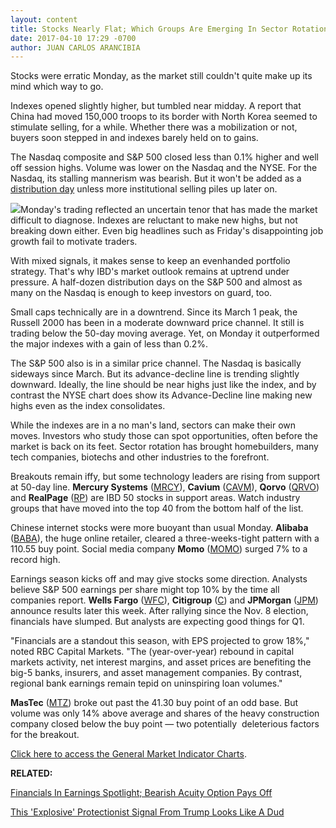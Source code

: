```yaml
---
layout: content
title: Stocks Nearly Flat; Which Groups Are Emerging In Sector Rotation?
date: 2017-04-10 17:29 -0700
author: JUAN CARLOS ARANCIBIA
---
```








Stocks were erratic Monday, as the market still couldn't quite make up its mind which way to go.


Indexes opened slightly higher, but tumbled near midday. A report that China had moved 150,000 troops to its border with North Korea seemed to stimulate selling, for a while. Whether there was a mobilization or not, buyers soon stepped in and indexes barely held on to gains.


The Nasdaq composite and S&P 500 closed less than 0.1% higher and well off session highs. Volume was lower on the Nasdaq and the NYSE. For the Nasdaq, its stalling mannerism was bearish. But it won't be added as a [distribution day](http://education.investors.com/lesson.aspx?id=735759&sourceid=735764) unless more institutional selling piles up later on.


![](https://www.investors.com/wp-content/uploads/2017/04/MP041017-161x300.png)Monday's trading reflected an uncertain tenor that has made the market difficult to diagnose. Indexes are reluctant to make new highs, but not breaking down either. Even big headlines such as Friday's disappointing job growth fail to motivate traders.


With mixed signals, it makes sense to keep an evenhanded portfolio strategy. That's why IBD's market outlook remains at uptrend under pressure. A half-dozen distribution days on the S&P 500 and almost as many on the Nasdaq is enough to keep investors on guard, too.


Small caps technically are in a downtrend. Since its March 1 peak, the Russell 2000 has been in a moderate downward price channel. It still is trading below the 50-day moving average. Yet, on Monday it outperformed the major indexes with a gain of less than 0.2%.


The S&P 500 also is in a similar price channel. The Nasdaq is basically sideways since March. But its advance-decline line is trending slightly downward. Ideally, the line should be near highs just like the index, and by contrast the NYSE chart does show its Advance-Decline line making new highs even as the index consolidates.


While the indexes are in a no man's land, sectors can make their own moves. Investors who study those can spot opportunities, often before the market is back on its feet. Sector rotation has brought homebuilders, many tech companies, biotechs and other industries to the forefront.


Breakouts remain iffy, but some technology leaders are rising from support at 50-day line. **Mercury Systems** ([MRCY](https://research.investors.com/quote.aspx?symbol=MRCY)), **Cavium** ([CAVM](https://research.investors.com/quote.aspx?symbol=CAVM)), **Qorvo** ([QRVO](https://research.investors.com/quote.aspx?symbol=QRVO)) and **RealPage** ([RP](https://research.investors.com/quote.aspx?symbol=RP)) are IBD 50 stocks in support areas. Watch industry groups that have moved into the top 40 from the bottom half of the list.


Chinese internet stocks were more buoyant than usual Monday. **Alibaba** ([BABA](https://research.investors.com/quote.aspx?symbol=BABA)), the huge online retailer, cleared a three-weeks-tight pattern with a 110.55 buy point. Social media company **Momo** ([MOMO](https://research.investors.com/quote.aspx?symbol=MOMO)) surged 7% to a record high.


Earnings season kicks off and may give stocks some direction. Analysts believe S&P 500 earnings per share might top 10% by the time all companies report. **Wells Fargo** ([WFC](https://research.investors.com/quote.aspx?symbol=WFC)), **Citigroup** ([C](https://research.investors.com/quote.aspx?symbol=C)) and **JPMorgan** ([JPM](https://research.investors.com/quote.aspx?symbol=JPM)) announce results later this week. After rallying since the Nov. 8 election, financials have slumped. But analysts are expecting good things for Q1.


"Financials are a standout this season, with EPS projected to grow 18%," noted RBC Capital Markets. "The (year-over-year) rebound in capital markets activity, net interest margins, and asset prices are benefiting the big-5 banks, insurers, and asset management companies. By contrast, regional bank earnings remain tepid on uninspiring loan volumes."


**MasTec** ([MTZ](https://research.investors.com/quote.aspx?symbol=MTZ)) broke out past the 41.30 buy point of an odd base. But volume was only 14% above average and shares of the heavy construction company closed below the buy point — two potentially  deleterious factors for the breakout.


[Click here to access the General Market Indicator Charts](https://www.investors.com/wp-content/uploads/2017/04/IBD1004153157GMI.pdf).


**RELATED:**


[Financials In Earnings Spotlight; Bearish Acuity Option Pays Off](https://www.investors.com/research/earnings-preview/financials-in-earnings-spotlight-bearish-acuity-option-pays-off/)


[This 'Explosive' Protectionist Signal From Trump Looks Like A Dud](https://www.investors.com/news/steel-stocks-slip-as-trump-protectionist-signals-underwhelm/)


 




